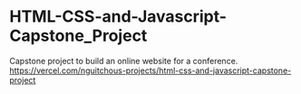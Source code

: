 # HTML-CSS-and-Javascript-Capstone_Project
Capstone project to build an online website for a conference.
https://vercel.com/nguitchous-projects/html-css-and-javascript-capstone-project
